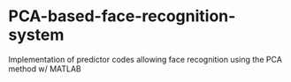 # PCA-based-face-recognition-system
Implementation of predictor codes allowing face recognition using the PCA method w/ MATLAB
